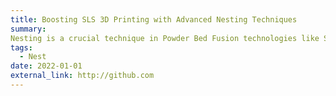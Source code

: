 ```yaml
---
title: Boosting SLS 3D Printing with Advanced Nesting Techniques
summary: 
Nesting is a crucial technique in Powder Bed Fusion technologies like Selective Laser Sintering (SLS) 3D printing, which enables the production of large builds containing hundreds of items.Efficient nesting maximizes cost-effectiveness by densely packing parts within a single build, reducing material waste and production time. By optimizing the placement of parts on the printing bed, nesting allows for the highest number of parts per printing volume in a single run—enhancing both efficiency and material savings. 
tags:
  - Nest
date: 2022-01-01
external_link: http://github.com
---
```

